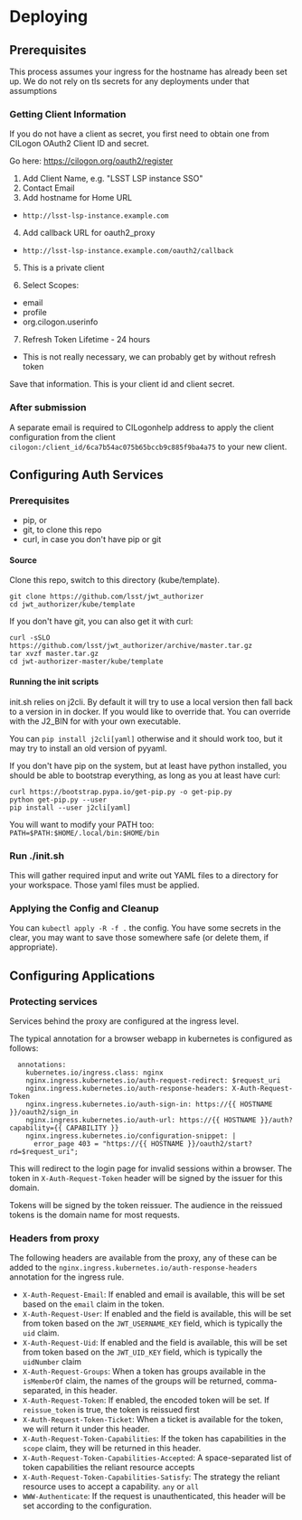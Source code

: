 # Deploying

## Prerequisites
This process assumes your ingress for the hostname has already been set up.
We do not rely on tls secrets for any deployments under that assumptions

### Getting Client Information

If you do not have a client as secret, you first need to obtain one from CILogon OAuth2 Client ID and secret.

Go here:
https://cilogon.org/oauth2/register

1. Add Client Name, e.g. "LSST LSP instance SSO"
2. Contact Email
3. Add hostname for Home URL
  - `http://lsst-lsp-instance.example.com`
4. Add callback URL for oauth2_proxy
  - `http://lsst-lsp-instance.example.com/oauth2/callback`
5. This is a private client

6. Select Scopes:

* email
* profile
* org.cilogon.userinfo

7. Refresh Token Lifetime - 24 hours
  - This is not really necessary, we can probably get by without refresh token

Save that information.
This is your client id and client secret.

### After submission

A separate email is required to CILogonhelp address to apply the client configuration
from the client `cilogon:/client_id/6ca7b54ac075b65bccb9c885f9ba4a75` to your new
client.

## Configuring Auth Services

### Prerequisites

- pip, or
- git, to clone this repo
- curl, in case you don't have pip or git

#### Source
Clone this repo, switch to this directory (kube/template).

```
git clone https://github.com/lsst/jwt_authorizer
cd jwt_authorizer/kube/template
```

If you don't have git, you can also get it with curl:
```
curl -sSLO https://github.com/lsst/jwt_authorizer/archive/master.tar.gz
tar xvzf master.tar.gz
cd jwt-authorizer-master/kube/template
```

#### Running the init scripts
init.sh relies on j2cli. By default it will try to use a local version
then fall back to a version in in docker. If you would like to override that.
You can override with the J2_BIN for with your own executable. 

You can `pip install j2cli[yaml]` otherwise and it should work too, but it may try to
install an old version of pyyaml.

If you don't have pip on the system, but at least have python installed, you should be
able to bootstrap everything, as long as you at least have curl:

```
curl https://bootstrap.pypa.io/get-pip.py -o get-pip.py
python get-pip.py --user
pip install --user j2cli[yaml]
```

You will want to modify your PATH too:
`PATH=$PATH:$HOME/.local/bin:$HOME/bin`

### Run ./init.sh
This will gather required input and write out YAML files to a directory for 
your workspace. Those yaml files must be applied.


### Applying the Config and Cleanup
You can `kubectl apply -R -f .` the config. You have some secrets in the clear,
you may want to save those somewhere safe (or delete them, if appropriate).

## Configuring Applications

### Protecting services

Services behind the proxy are configured at the ingress level.

The typical annotation for a browser webapp in kubernetes is configured as follows:

```
  annotations:
    kubernetes.io/ingress.class: nginx
    nginx.ingress.kubernetes.io/auth-request-redirect: $request_uri
    nginx.ingress.kubernetes.io/auth-response-headers: X-Auth-Request-Token
    nginx.ingress.kubernetes.io/auth-sign-in: https://{{ HOSTNAME }}/oauth2/sign_in
    nginx.ingress.kubernetes.io/auth-url: https://{{ HOSTNAME }}/auth?capability={{ CAPABILITY }}
    nginx.ingress.kubernetes.io/configuration-snippet: |
      error_page 403 = "https://{{ HOSTNAME }}/oauth2/start?rd=$request_uri";
```

This will redirect to the login page for invalid sessions within a browser.
The token in `X-Auth-Request-Token` header will be signed by the issuer for
this domain.

Tokens will be signed by the token reissuer. The audience in the reissued tokens
is the domain name for most requests.

### Headers from proxy

The following headers are available from the proxy, any of these can be
added to the `nginx.ingress.kubernetes.io/auth-response-headers` annotation
for the ingress rule.

* `X-Auth-Request-Email`: If enabled and email is available, 
this will be set based on the `email` claim in the token.
* `X-Auth-Request-User`: If enabled and the field is available,
this will be set from token based on the `JWT_USERNAME_KEY` field,
which is typically the `uid` claim.
* `X-Auth-Request-Uid`: If enabled and the field is available,
this will be set from token based on the `JWT_UID_KEY` field,
which is typically the `uidNumber` claim
* `X-Auth-Request-Groups`: When a token has groups available
in the `isMemberOf` claim, the names of the groups will be
returned, comma-separated, in this header.
* `X-Auth-Request-Token`: If enabled, the encoded token will
be set. If `reissue_token` is true, the token is reissued first
* `X-Auth-Request-Token-Ticket`: When a ticket is available
for the token, we will return it under this header.
* `X-Auth-Request-Token-Capabilities`: If the token has
capabilities in the `scope` claim, they will be returned in this
header.
* `X-Auth-Request-Token-Capabilities-Accepted`: A space-separated 
list of token capabilities the reliant resource accepts
* `X-Auth-Request-Token-Capabilities-Satisfy`: The strategy
the reliant resource uses to accept a capability. `any` or `all`
* `WWW-Authenticate`: If the request is unauthenticated, this
header will be set according to the configuration.
